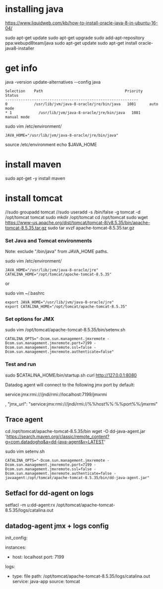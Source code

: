 # installing java

https://www.liquidweb.com/kb/how-to-install-oracle-java-8-in-ubuntu-16-04/

sudo apt-get update
sudo apt-get upgrade
sudo add-apt-repository ppa:webupd8team/java
sudo apt-get update
sudo apt-get install oracle-java8-installer

# get info
java -version
update-alternatives --config java

```
Selection    Path                                     Priority   Status
------------------------------------------------------------
0            /usr/lib/jvm/java-8-oracle/jre/bin/java   1081      auto mode
* 1            /usr/lib/jvm/java-8-oracle/jre/bin/java   1081      manual mode
```

sudo vim /etc/environment/

```
JAVA_HOME="/usr/lib/jvm/java-8-oracle/jre/bin/java"
```

source /etc/environment
echo $JAVA_HOME

# install maven

sudo apt-get -y install maven

# install tomcat

//sudo groupadd tomcat
//sudo useradd -s /bin/false -g tomcat -d /opt/tomcat tomcat
sudo mkdir /opt/tomcat
cd /opt/tomcat
sudo wget https://www-us.apache.org/dist/tomcat/tomcat-8/v8.5.35/bin/apache-tomcat-8.5.35.tar.gz
sudo tar xvzf apache-tomcat-8.5.35.tar.gz

### Set Java and Tomcat environments

Note: exclude "/bin/java" from JAVA_HOME paths.

sudo vim /etc/environment/

```
JAVA_HOME="/usr/lib/jvm/java-8-oracle/jre"
CATALINA_HOME="/opt/tomcat/apache-tomcat-8.5.35"
```

or

sudo vim ~/.bashrc

```
export JAVA_HOME="/usr/lib/jvm/java-8-oracle/jre"
export CATALINA_HOME="/opt/tomcat/apache-tomcat-8.5.35"
```

### Set options for JMX

sudo vim /opt/tomcat/apache-tomcat-8.5.35/bin/setenv.sh

```
CATALINA_OPTS="-Dcom.sun.management.jmxremote -Dcom.sun.management.jmxremote.port=7199 -Dcom.sun.management.jmxremote.ssl=false -Dcom.sun.management.jmxremote.authenticate=false"
```

### Test and run

sudo $CATALINA_HOME/bin/startup.sh
curl http://127.0.0.1:8080

Datadog agent will connect to the following jmx port by default:

service:jmx:rmi:///jndi/rmi://localhost:7199/jmxrmi

, "jmx_url": "service:jmx:rmi:///jndi/rmi://%%host%%:%%port%%/jmxrmi"

## Trace agent

cd /opt/tomcat/apache-tomcat-8.5.35/bin
wget -O dd-java-agent.jar 'https://search.maven.org/classic/remote_content?g=com.datadoghq&a=dd-java-agent&v=LATEST'

sudo vim setenv.sh

```
CATALINA_OPTS="-Dcom.sun.management.jmxremote -Dcom.sun.management.jmxremote.port=7199 -Dcom.sun.management.jmxremote.ssl=false -Dcom.sun.management.jmxremote.authenticate=false -javaagent:/opt/tomcat/apache-tomcat-8.5.35/bin/dd-java-agent.jar"
```

## Setfacl for dd-agent on logs

setfacl -m u:dd-agent:rx /opt/tomcat/apache-tomcat-8.5.35/logs/catalina.out

## datadog-agent jmx + logs config

init_config:

instances:
  - host: localhost
    port: 7199

logs:

  - type: file
    path: /opt/tomcat/apache-tomcat-8.5.35/logs/catalina.out
    service: java-app
    source: tomcat
